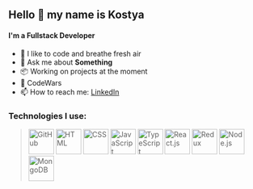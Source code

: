 ## Hello 👋 my name is Kostya

#### I'm a Fullstack Developer

- 🌱 I like to code and breathe fresh air
- 💬 Ask me about <b>Something</b>
- 📦 Working on projects at the moment
- 🧠 CodeWars
- 📫 How to reach me: [LinkedIn](https://www.linkedin.com/in/kostya-ktv/)

### Technologies I use:

> <img src='https://github.com/belferink1996/belferink1996/blob/main/icons/github.svg' alt='GitHub' height='50' /> <img src='https://github.com/belferink1996/belferink1996/blob/main/icons/html.svg' alt='HTML' height='50' /> <img src='https://github.com/belferink1996/belferink1996/blob/main/icons/css.svg' alt='CSS' height='50' /> <img src='https://github.com/belferink1996/belferink1996/blob/main/icons/javascript.svg' alt='JavaScript' height='50' /> <img src='https://github.com/belferink1996/belferink1996/blob/main/icons/typescript.svg' alt='TypeScript' height='50' /> <img src='https://github.com/belferink1996/belferink1996/blob/main/icons/react.svg' alt='React.js' height='50' /> <img src='https://github.com/belferink1996/belferink1996/blob/main/icons/redux.svg' alt='Redux' height='50' /> <img src='https://github.com/belferink1996/belferink1996/blob/main/icons/nodejs.svg' alt='Node.js' height='50' /> <img src='https://github.com/belferink1996/belferink1996/blob/main/icons/mongodb.svg' alt='MongoDB' height='50' />
